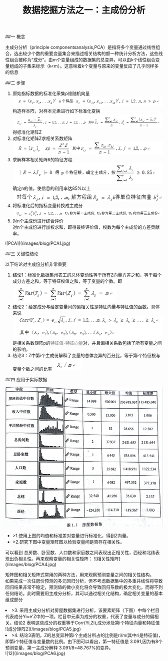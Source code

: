 ﻿---
layout: post
title: 数据挖掘方法之一：主成份分析
description: 数据挖掘专题之一
category: blog
---

##一 概念

主成分分析（principle componentsanalysis,PCA）是指将多个变量通过线性组合，选出较少个数的重要变量集合来描述相关结构的额一种统计分析方法，这些线性组合被称为“成分”。由m个变量组成的数据集的总变异，可以由k个线性组合变量组成的子集来标示（k<m）。这意味着k个变量与原来的变量反应了几乎同样多的信息  

##二 步骤

<ol>
<li>原始指标数据的标准化采集p维随机向量
<img src="/images/blog/PCA1.png">构造样本阵，对样本元素进行如下标准化变换
<img src="/images/blog/PCA2.png"> 得标准化矩阵Z</li>
<li>对标准化矩阵Z求相关系数矩阵<img src="/images/blog/PCA3.png"> </li>
<li>求解样本相关矩阵R的特征方程<img src="/images/blog/PCA4.png">确定n的值，使信息的利用率达85%以上<img src="/images/blog/PCA5.png"></li>
<li>将标准化后的指标变量转换成主成分<img src="/images/blog/PCA6.png"></li>
<li>对n个主成份进行综合评价<br>对n个主成份进行加权求和，即得最终评价值，权数为每个主成份的方差贡献率。</li>
</ol>
![PCA1](/images/blog/PCA1.jpg)

##三 关键性结论

以下结论对主成份分析非常重要<br>
<ol>
<li>结论1：标准化数据集州农工的总体变动性等于所有Z向量方差之和，等于每个成分方差之和，等于特征权值之和，等于变量的个数。即<br><img src="/images/blog/PCA7.png"></li>
<li>结论2：给定成分与给定变量间的偏相关性是特征向量与特征值的函数。具体来说<br><img src="/images/blog/PCA8.png">是相关系数矩阵p的<font color="gray">特征值-特征向量</font>对，并且偏相关系数包括了所有变量之间的影响。</li>
<li>结论3：Z中第i个主成份解释了变量的总体变异的百分比，等于第i个特征根与变量个数之间的比率<img src="/images/blog/PCA9.png"></li>
</ol>

##四 应用于实际数据  

   <img src="/images/blog/PCA10.png">
<ul>
    <li>>1.使用上图的均值和标准差对变量进行标准化，得到Z向量。</li>
    <li>>2.研究下图中变量矩阵图以检验变量间是否存在相关性。</li>
</ul>
可以看到 总房数、卧室数、人口数和家庭数之间表现出正相关性，西经和北纬表现出负相关性。再来观察变量的相关性矩阵：
![相关性矩阵](/images/blog/PCA4.jpg)

 矩阵图和相关矩阵式常用的两种方法，用来观察预测变量之间的相关性结构。  
如果完成一次住房价预测的多元回归分析，但不考虑数据集中的多重共线性将导致回归结果非常不稳定，预测值的微小变化将会导致回归系数的极大变化，而得不到任何结论。此时需要用主成分分析，其可以通过相关化结构，确定相关变量的基本组成部分
   <li>>3. 采用主成分分析对房屋数据集进行分析，该要素矩阵（下图）中每个栏目代表成分Yi=e'Z中的一项。栏目中元素为成分的权重，代表了变量与成分的偏相关。结论2 表明这些成分的权重等于Corr(Yi,Zi),成分涉及第i个特征向量和特征值
    </li>
   ![成分矩阵2](/images/blog/PCA5.jpg)
   <li>>4. 结论3表明，Z的总变异种第i个主成分所占的比例是ri/m(其中ri是特征值)，即第i个特征值与变量数的比例。由下图可以看出，第一特征值是 3.091,因为有8个预测变量，第一主成分解释 3.091/8=48.767%的变异。
   </li>  
![12](/images/blog/PCA6.jpg)
   

